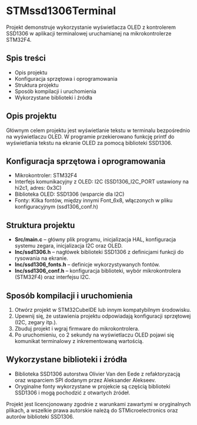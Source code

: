 # STMssd1306Terminal

Projekt demonstruje wykorzystanie wyświetlacza OLED z kontrolerem SSD1306 w aplikacji terminalowej uruchamianej na mikrokontrolerze STM32F4.

## Spis treści
- Opis projektu
- Konfiguracja sprzętowa i oprogramowania
- Struktura projektu
- Sposób kompilacji i uruchomienia
- Wykorzystane biblioteki i źródła

## Opis projektu
Głównym celem projektu jest wyświetlanie tekstu w terminalu bezpośrednio na wyświetlaczu OLED. W programie przekierowano funkcję printf do wyświetlania tekstu na ekranie OLED za pomocą biblioteki SSD1306.

## Konfiguracja sprzętowa i oprogramowania
- Mikrokontroler: STM32F4
- Interfejs komunikacyjny z OLED: I2C (SSD1306_I2C_PORT ustawiony na hi2c1, adres: 0x3C)
- Biblioteka OLED: SSD1306 (wsparcie dla I2C)
- Fonty: Kilka fontów, między innymi Font_6x8, włączonych w pliku konfiguracyjnym (ssd1306_conf.h)

## Struktura projektu
- **Src/main.c** – główny plik programu, inicjalizacja HAL, konfiguracja systemu zegara, inicjalizacja I2C oraz OLED.
- **Inc/ssd1306.h** – nagłówek biblioteki SSD1306 z definicjami funkcji do rysowania na ekranie.
- **Inc/ssd1306_fonts.h** – definicje wykorzystywanych fontów.
- **Inc/ssd1306_conf.h** – konfiguracja biblioteki, wybór mikrokontrolera (STM32F4) oraz interfejsu I2C.

## Sposób kompilacji i uruchomienia
1. Otwórz projekt w STM32CubeIDE lub innym kompatybilnym środowisku.
2. Upewnij się, że ustawienia projektu odpowiadają konfiguracji sprzętowej (I2C, zegary itp.).
3. Zbuduj projekt i wgraj firmware do mikrokontrolera.
4. Po uruchomieniu, co 2 sekundy na wyświetlaczu OLED pojawi się komunikat terminalowy z inkrementowaną wartością.

## Wykorzystane biblioteki i źródła
- Biblioteka SSD1306 autorstwa Olivier Van den Eede z refaktoryzacją oraz wsparciem SPI dodanym przez Aleksander Alekseev.
- Oryginalne fonty wykorzystane w projekcie są częścią biblioteki SSD1306 i mogą pochodzić z otwartych źródeł.

Projekt jest licencjonowany zgodnie z warunkami zawartymi w oryginalnych plikach, a wszelkie prawa autorskie należą do STMicroelectronics oraz autorów biblioteki SSD1306.
